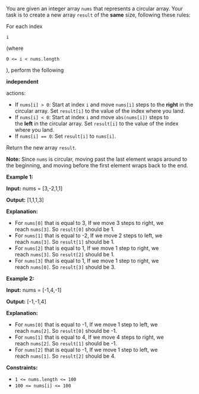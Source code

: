 You are given an integer array `nums` that represents a circular array. Your task is to create a new array `result` of the **same** size, following these rules:

For each index

```
i
```

(where

```
0 <= i < nums.length
```

), perform the following

**independent**

actions:

- If `nums[i] > 0`: Start at index `i` and move `nums[i]` steps to the **right** in the circular array. Set `result[i]` to the value of the index where you land.
- If `nums[i] < 0`: Start at index `i` and move `abs(nums[i])` steps to the **left** in the circular array. Set `result[i]` to the value of the index where you land.
- If `nums[i] == 0`: Set `result[i]` to `nums[i]`.

Return the new array `result`.

**Note:** Since `nums` is circular, moving past the last element wraps around to the beginning, and moving before the first element wraps back to the end.

**Example 1:**

**Input:** nums = [3,-2,1,1]

**Output:** [1,1,1,3]

**Explanation:**

- For `nums[0]` that is equal to 3, If we move 3 steps to right, we reach `nums[3]`. So `result[0]` should be 1.
- For `nums[1]` that is equal to -2, If we move 2 steps to left, we reach `nums[3]`. So `result[1]` should be 1.
- For `nums[2]` that is equal to 1, If we move 1 step to right, we reach `nums[3]`. So `result[2]` should be 1.
- For `nums[3]` that is equal to 1, If we move 1 step to right, we reach `nums[0]`. So `result[3]` should be 3.

**Example 2:**

**Input:** nums = [-1,4,-1]

**Output:** [-1,-1,4]

**Explanation:**

- For `nums[0]` that is equal to -1, If we move 1 step to left, we reach `nums[2]`. So `result[0]` should be -1.
- For `nums[1]` that is equal to 4, If we move 4 steps to right, we reach `nums[2]`. So `result[1]` should be -1.
- For `nums[2]` that is equal to -1, If we move 1 step to left, we reach `nums[1]`. So `result[2]` should be 4.

**Constraints:**

- `1 <= nums.length <= 100`
- `100 <= nums[i] <= 100`